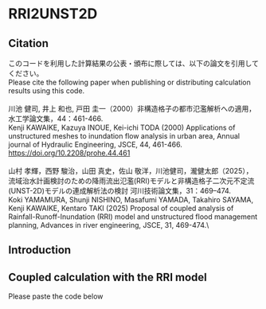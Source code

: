 # RRI2UNST2D

## Citation
このコードを利用した計算結果の公表・頒布に際しては、以下の論文を引用してください。\
Please cite the following paper when publishing or distributing calculation results using this code.\
 \
川池 健司, 井上 和也, 戸田 圭一（2000）非構造格子の都市氾濫解析への適用，水工学論文集，44：461-466.\
Kenji KAWAIKE, Kazuya INOUE, Kei-ichi TODA (2000) Applications of unstructured meshes to inundation flow analysis in urban area, Annual journal of Hydraulic Engineering, JSCE, 44, 461-466.\
https://doi.org/10.2208/prohe.44.461 \
 \
山村 孝輝，西野 駿治，山田 真史，佐山 敬洋，川池健司，瀧健太郎（2025），流域治水計画検討のための降雨流出氾濫(RRI)モデルと非構造格子二次元不定流(UNST-2D)モデルの連成解析法の検討 河川技術論文集，31：469–474.\
Koki YAMAMURA, Shunji NISHINO, Masafumi YAMADA, Takahiro SAYAMA, Kenji KAWAIKE, Kentaro TAKI (2025) Proposal of coupled analysis of Rainfall-Runoff-Inundation (RRI) model and unstructured flood management planning, Advances in river engineering, JSCE, 31, 469-474.\

## Introduction


## Coupled calculation with the RRI model
Please paste the code below
